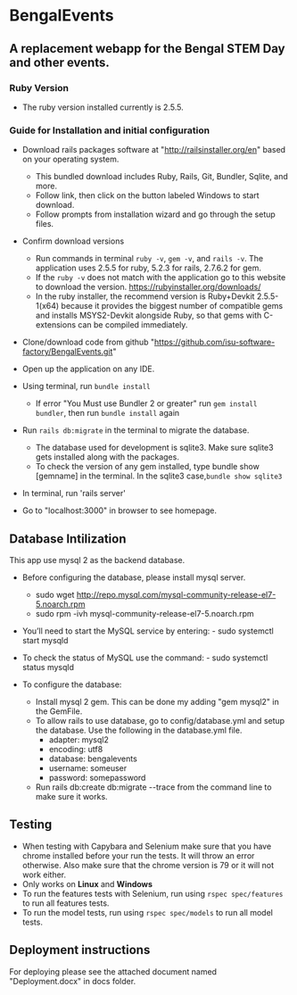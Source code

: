 # BengalEvents

## A replacement webapp for the Bengal STEM Day and other events.

### Ruby Version
- The ruby version installed currently is 2.5.5.

### Guide for Installation and initial configuration

- Download rails packages software at "http://railsinstaller.org/en" based on your operating system.
    - This bundled download includes Ruby, Rails, Git, Bundler, Sqlite, and more.
    - Follow link, then click on the button labeled Windows to start download.
    - Follow prompts from installation wizard and go through the setup files.
    
- Confirm download versions
    - Run commands in terminal `ruby -v`, `gem -v`, and `rails -v`. The application uses 2.5.5 for ruby, 5.2.3 for rails, 2.7.6.2 for gem. 
    - If the `ruby -v` does not match with the application go to this website to download the version.                 https://rubyinstaller.org/downloads/
    - In the ruby installer, the recommend version is Ruby+Devkit 2.5.5-1(x64) because it provides the biggest number of compatible gems       and installs MSYS2-Devkit alongside Ruby, so that gems with C-extensions can be compiled immediately.
    
- Clone/download code from github "https://github.com/isu-software-factory/BengalEvents.git"
- Open up the application on any IDE.
- Using terminal, run `bundle install`
    - If error "You Must use Bundler 2 or greater" run `gem install bundler`, then run `bundle install` again
- Run `rails db:migrate` in the terminal to migrate the database.
   -  The database used for development is sqlite3. Make sure sqlite3 gets installed along with the packages. 
   -  To check the version of any gem installed, type bundle show [gemname] in the terminal. In the sqlite3 case,`bundle show sqlite3`
- In terminal, run 'rails server'
- Go to "localhost:3000" in browser to see homepage.

## Database Intilization
   This app use mysql 2 as the backend database. 
   - Before configuring the database, please install mysql server.
        - sudo wget http://repo.mysql.com/mysql-community-release-el7-5.noarch.rpm
        - sudo rpm -ivh mysql-community-release-el7-5.noarch.rpm
- You’ll need to start the MySQL service by entering:
        - sudo systemctl start mysqld
- To check the status of MySQL use the command:
        - sudo systemctl status mysqld
   
 - To configure the database:
   - Install mysql 2 gem. This can be done my adding "gem mysql2" in the GemFile.
   - To allow rails to use database, go to config/database.yml and setup the database. Use the following in the database.yml file.   
       - adapter: mysql2
       - encoding: utf8
       - database: bengalevents
       - username: someuser
       - password: somepassword
   - Run rails db:create db:migrate --trace from the command line to make sure it works.
   
## Testing
- When testing with Capybara and Selenium make sure that you have chrome installed before your run the tests. It will throw an error otherwise. Also make sure that the chrome version is 79 or it will not work either. 
- Only works on **Linux** and **Windows**
- To run the features tests with Selenium, run using `rspec spec/features` to run all features tests. 
- To run the model tests, run using `rspec spec/models` to run all model tests.


## Deployment instructions

For deploying please see the attached document named "Deployment.docx" in docs folder.



